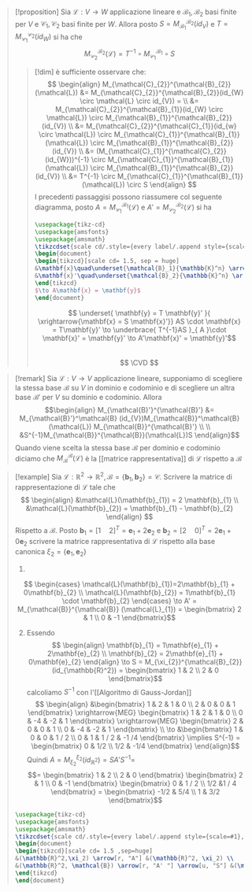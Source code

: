>[!proposition] 
>Sia $\mathcal{L} : V \to W$ applicazione lineare e $\mathcal{B}_{1},\mathcal{B}_{2}$ basi finite per $V$ e $\mathcal{C}_{1},\mathcal{C}_{2}$ basi finite per $W$. Allora posto $S = M_{\mathcal{B}_{1}}^{\mathcal{B}_{2}}(id_{V})$ e $T = M_{\mathcal{C}_{1}}^{\mathcal{C}_{2}}(id_{W})$ si ha che
>$$ M_{\mathcal{C}_{2}}^{\mathcal{B}_{2}}(\mathcal{L}) = T^{-1} \circ M_{\mathcal{C}_{1}}^{\mathcal{B}_{1}} \circ S $$
>
>>[!dim]
>>è sufficiente osservare che:
>> $$ \begin{align}
>> M_{\mathcal{C}_{2}}^{\mathcal{B}_{2}} (\mathcal{L}) &= M_{\mathcal{C}_{2}}^{\mathcal{B}_{2}}(id_{W} \circ \mathcal{L} \circ id_{V}) = \\
>>&= M_{\mathcal{C}_{2}}^{\mathcal{B}_{1}}(id_{W} \circ \mathcal{L}) \circ M_{\mathcal{B}_{1}}^{\mathcal{B}_{2}} (id_{V}) \\
>>&= M_{\mathcal{C}_{2}}^{\mathcal{C}_{1}}(id_{w} \circ \mathcal{L}) \circ M_{\mathcal{C}_{1}}^{\mathcal{B}_{1}}(\mathcal{L}) \circ M_{\mathcal{B}_{1}}^{\mathcal{B}_{2}}(id_{V}) \\
>>&= (M_{\mathcal{C}_{1}}^{\mathcal{C}_{2}}(id_{W}))^{-1} \circ M_{\mathcal{C}_{1}}^{\mathcal{B}_{1}}(\mathcal{L}) \circ M_{\mathcal{B}_{1}}^{\mathcal{B}_{2}}(id_{V}) \\
>>&= T^{-1} \circ M_{\mathcal{C}_{1}}^{\mathcal{B}_{1}}(\mathcal{L}) \circ S
>>\end{align} $$
>>I precedenti passaggisi possono riassumere col seguente diagramma, posto $A = M_{\mathcal{C}_{1}}^{\mathcal{B}_{1}}(\mathcal{L})$ e $A' = M_{\mathcal{C}_{2}}^{\mathcal{B}_{2}}(\mathcal{L})$ si ha
>> ```tikz
>> \usepackage{tikz-cd}
>> \usepackage{amsfonts}
>> \usepackage{amsmath}
>> \tikzcdset{scale cd/.style={every label/.append style={scale=#1}, cells={nodes={scale=#1}}}}
>> \begin{document}
>> \begin{tikzcd}[scale cd= 1.5, sep = huge]
>> &\mathbf{x}\quad\underset{\mathcal{B}_1}{\mathbb{K}^n} \arrow[r, "A"] \arrow[r, dashrightarrow,red, shift right=5ex]&\underset{\mathcal{C}_1}{\mathbb{K}^m}\quad\mathbf{y} \arrow[d, dashrightarrow,red, shift right=5ex]\\
>> &\mathbf{x}'\quad\underset{\mathcal{B}_2}{\mathbb{K}^n} \arrow[u,"S"] \arrow[r, "A' "] \arrow[u, dashrightarrow,red, shift right=5ex]&\underset{\mathcal{C}_2}{\mathbb{K}^m}\quad\mathbf{y}' \arrow[u, "T"]
>> \end{tikzcd}
>> $\to A\mathbf{x} = \mathbf{y}$
>> \end{document}
>> ```
>> $$ \underset{ \mathbf{y} = T \mathbf{y}' }{ \xrightarrow{\mathbf{x} = S \mathbf{x}'}} AS \cdot \mathbf{x} = T\mathbf{y}' \to \underbrace{ T^{-1}AS }_{ A }\cdot \mathbf{x}' = \mathbf{y}' \to A'\mathbf{x}' = \mathbf{y}'$$  
>> $$ \CVD $$



>[!remark]
>Sia $\mathcal{L} : V \to V$ applicazione lineare, supponiamo di scegliere la stessa base $\mathcal{B}$ su $V$ in dominio e codominio e di scegliere un altra base $\mathcal{B}'$ per $V$ su dominio e codominio. Allora
> $$\begin{align}
> M_{\mathcal{B}'}^{\mathcal{B}'} &= M_{\mathcal{B}'}^\mathcal{B} (id_{V})M_{\mathcal{B}}^\mathcal{B} (\mathcal{L}) M_{\mathcal{B}}^{\mathcal{B}'} \\ \\
> &S^{-1}M_{\mathcal{B}}^{\mathcal{B}}(\mathcal{L})S
\end{align}$$
>Quando viene scelta la stessa base $\mathcal{B}$ per dominio e codominio diciamo che $M_{\mathcal{B}}^\mathcal{B}(\mathcal{L})$ è la [[matrice rappresentativa]] di $\mathcal{L}$ rispetto a $\mathcal{B}$

>[!example]
>Sia $\mathcal{L} : \mathbb{R}^2 \to \mathbb{R}^2, \mathcal{B} = \left\{ \mathbf{b}_{1}, \mathbf{b}_{2} \right\} = \mathcal{C}$. Scrivere la matrice di rappresentazione di $\mathcal{L}$ tale che
> $$ \begin{align}
> &\mathcal{L}(\mathbf{b}_{1}) = 2 \mathbf{b}_{1} \\
>&\mathcal{L}(\mathbf{b}_{2}) = \mathbf{b}_{1} - \mathbf{b}_{2}
>\end{align} $$
>Rispetto a $\mathcal{B}$. Posto $\mathbf{b}_{1} = [1\quad2]^T = \mathbf{e}_{1} + 2\mathbf{e}_{2}$ e $\mathbf{b}_{2} = [2\quad 0]^T = 2\mathbf{e}_{1} + 0\mathbf{e}_{2}$ scrivere la matrice rappresentativa di $\mathcal{L}$ rispetto alla base canonica $\xi_{2}=\left\{ \mathbf{e}_{1}, \mathbf{e}_{2} \right\}$
>
>1. 
>   $$ \begin{cases}
>\mathcal{L}(\mathbf{b}_{1})=2\mathbf{b}_{1} + 0\mathbf{b}_{2} \\
>\mathcal{L}(\mathbf{b}_{2}) = 1\mathbf{b}_{1} \cdot \mathbf{b}_{2}
>\end{cases} \to A' = M_{\mathcal{B}}^{\mathcal{B}} (\mathcal{L}_{1}) = \begin{bmatrix}
>2 & 1 \\
0 & -1
>\end{bmatrix}$$
>
>2. Essendo 
> $$ \begin{align}
>\mathbf{b}_{1} = 1\mathbf{e}_{1} + 2\mathbf{e}_{2} \\
>\mathbf{b}_{2} = 2\mathbf{e}_{1} + 0\mathbf{e}_{2}
>\end{align} \to S = M_{\xi_{2}}^{\mathcal{B}_{2}}(id_{\mathbb{R}^2}) = \begin{bmatrix}
>1 & 2 \\
>2 & 0
>\end{bmatrix}$$
>calcoliamo $S^{-1}$ con l'[[Algoritmo di Gauss-Jordan]]
> $$ \begin{align}
>&\begin{bmatrix}
>1 & 2 & 1 & 0 \\
2 & 0 & 0 & 1
>\end{bmatrix} \xrightarrow{MEG} \begin{bmatrix}
>1 & 2 & 1 & 0 \\
0 & -4 & -2 & 1
>\end{bmatrix} \xrightarrow{MEG} \begin{bmatrix}
>2 & 0 & 0 & 1 \\
> 0 & -4 & -2 & 1
>\end{bmatrix} \\
> \to
>&\begin{bmatrix}
>1 & 0 & 0 & 1 / 2 \\
>0 & 1 & 1 / 2 & -1 /4
>\end{bmatrix} \implies S^{-1} = \begin{bmatrix}
>0 & 1/2 \\
>1/2 & -1/4
>\end{bmatrix}
>\end{align}$$
>Quindi $A = M_{\xi_{2}}^{\xi_{2}}(id_{\mathbb{R}^2}) = SA'S^{-1} =$
> $$= \begin{bmatrix}
> 1 & 2 \\
>2 & 0
>\end{bmatrix} 
>\begin{bmatrix}
>2 & 1 \\
>0 & -1
>\end{bmatrix}
>\begin{bmatrix}
0 & 1 / 2 \\
1/2 &1 / 4
\end{bmatrix} = \begin{bmatrix}
>-1/2 & 5/4 \\
>1 & 3/2
>\end{bmatrix}$$
>
> ```tikz
>\usepackage{tikz-cd}
>\usepackage{amsfonts}
>\usepackage{amsmath}
>\tikzcdset{scale cd/.style={every label/.append style={scale=#1}, cells={nodes={scale=#1}}}}
>\begin{document}
>\begin{tikzcd}[scale cd= 1.5 ,sep=huge]
>&(\mathbb{R}^2,\xi_2) \arrow[r, "A"] &(\mathbb{R}^2, \xi_2) \\
>&(\mathbb{R}^2, \mathcal{B}) \arrow[r, "A' "] \arrow[u, "S"] &(\mathbb{R},\mathcal{B}) \arrow[u, "S"]
>\end{tikzcd}
>\end{document}
>```
